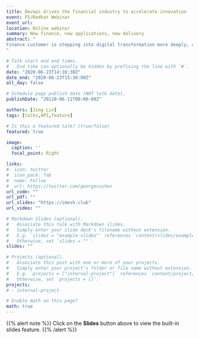 ```yaml
---
title: Devops drives the financial industry to accelerate innovation
event: F5/Redhat Webinar
event_url: 
location: Online webinar
summary: New finance, new applications, new delivery
abstract: "
Finance customer is stepping into digital transformation more deeply, application architecture is evolving to cloud native, how F5 is helping you on this?
"

# Talk start and end times.
#   End time can optionally be hidden by prefixing the line with `#`.
date: "2020-06-23T14:10:30Z"
date_end: "2020-06-23T15:30:00Z"
all_day: false

# Schedule page publish date (NOT talk date).
publishDate: "20120-06-11T00:00:00Z"

authors: [Jing Lin]
tags: [talks,API,feature]

# Is this a featured talk? (true/false)
featured: true

image:
  caption: ''
  focal_point: Right

links:
#- icon: twitter
#  icon_pack: fab
#  name: Follow
#  url: https://twitter.com/georgecushen
url_code: ""
url_pdf: ""
url_slides: "https://imesh.club"
url_video: ""

# Markdown Slides (optional).
#   Associate this talk with Markdown slides.
#   Simply enter your slide deck's filename without extension.
#   E.g. `slides = "example-slides"` references `content/slides/example-slides.md`.
#   Otherwise, set `slides = ""`.
slides: ""

# Projects (optional).
#   Associate this post with one or more of your projects.
#   Simply enter your project's folder or file name without extension.
#   E.g. `projects = ["internal-project"]` references `content/project/deep-learning/index.md`.
#   Otherwise, set `projects = []`.
projects:
# - internal-project

# Enable math on this page?
math: true
---
```


{{% alert note %}}
Click on the **Slides** button above to view the built-in slides feature.
{{% /alert %}}

